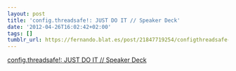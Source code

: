 ```yaml
---
layout: post
title: 'config.threadsafe!: JUST DO IT // Speaker Deck'
date: '2012-04-26T16:02:42+02:00'
tags: []
tumblr_url: https://fernando.blat.es/post/21847719254/configthreadsafe-just-do-it-speaker-deck
---
```

[config.threadsafe!: JUST DO IT // Speaker Deck](http://speakerdeck.com/u/tarcieri/p/configthreadsafe-just-do-it)  
